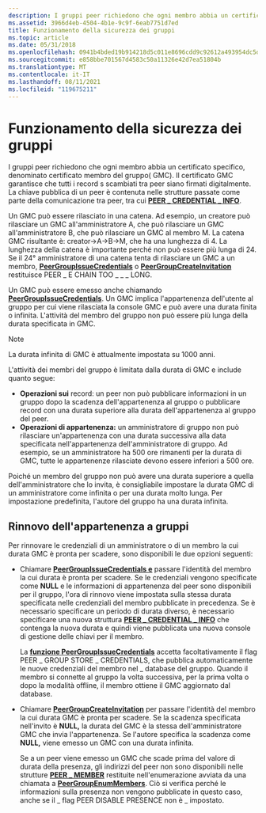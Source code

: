 ```yaml
---
description: I gruppi peer richiedono che ogni membro abbia un certificato specifico, denominato certificato membro del gruppo( GMC).
ms.assetid: 3966d4eb-4504-4b1e-9c9f-6eab7751d7ed
title: Funzionamento della sicurezza dei gruppi
ms.topic: article
ms.date: 05/31/2018
ms.openlocfilehash: 0941b4bded19b914218d5c011e8696cdd9c92612a493954dc5dd45d91e59006a
ms.sourcegitcommit: e858bbe701567d4583c50a11326e42d7ea51804b
ms.translationtype: MT
ms.contentlocale: it-IT
ms.lasthandoff: 08/11/2021
ms.locfileid: "119675211"
---
```

# <a name="how-group-security-works"></a>Funzionamento della sicurezza dei gruppi

I gruppi peer richiedono che ogni membro abbia un certificato specifico, denominato certificato membro del gruppo( GMC). Il certificato GMC garantisce che tutti i record s scambiati tra peer siano firmati digitalmente. La chiave pubblica di un peer è contenuta nelle strutture passate come parte della comunicazione tra peer, tra cui [**PEER \_ CREDENTIAL \_ INFO**](/windows/desktop/api/P2P/ns-p2p-peer_credential_info).

Un GMC può essere rilasciato in una catena. Ad esempio, un creatore può rilasciare un GMC all'amministratore A, che può rilasciare un GMC all'amministratore B, che può rilasciare un GMC al membro M. La catena GMC risultante è: creator->A->B->M, che ha una lunghezza di 4. La lunghezza della catena è importante perché non può essere più lunga di 24. Se il 24° amministratore di una catena tenta di rilasciare un GMC a un membro, [**PeerGroupIssueCredentials**](/windows/desktop/api/P2P/nf-p2p-peergroupissuecredentials) o [**PeerGroupCreateInvitation**](/windows/desktop/api/P2P/nf-p2p-peergroupcreateinvitation) restituisce PEER \_ E CHAIN TOO \_ \_ \_ LONG.

Un GMC può essere emesso anche chiamando [**PeerGroupIssueCredentials**](/windows/desktop/api/P2P/nf-p2p-peergroupissuecredentials). Un GMC implica l'appartenenza dell'utente al gruppo per cui viene rilasciata la console GMC e può avere una durata finita o infinita. L'attività del membro del gruppo non può essere più lunga della durata specificata in GMC.

> [!Note]  
> La durata infinita di GMC è attualmente impostata su 1000 anni.

 

L'attività dei membri del gruppo è limitata dalla durata di GMC e include quanto segue:

-   **Operazioni sui** record: un peer non può pubblicare informazioni in un gruppo dopo la scadenza dell'appartenenza al gruppo o pubblicare record con una durata superiore alla durata dell'appartenenza al gruppo del peer.
-   **Operazioni di appartenenza:** un amministratore di gruppo non può rilasciare un'appartenenza con una durata successiva alla data specificata nell'appartenenza dell'amministratore di gruppo. Ad esempio, se un amministratore ha 500 ore rimanenti per la durata di GMC, tutte le appartenenze rilasciate devono essere inferiori a 500 ore.

Poiché un membro del gruppo non può avere una durata superiore a quella dell'amministratore che lo invita, è consigliabile impostare la durata GMC di un amministratore come infinita o per una durata molto lunga. Per impostazione predefinita, l'autore del gruppo ha una durata infinita.

## <a name="renewing-group-membership"></a>Rinnovo dell'appartenenza a gruppi

Per rinnovare le credenziali di un amministratore o di un membro la cui durata GMC è pronta per scadere, sono disponibili le due opzioni seguenti:

-   Chiamare [**PeerGroupIssueCredentials e**](/windows/desktop/api/P2P/nf-p2p-peergroupissuecredentials) passare l'identità del membro la cui durata è pronta per scadere. Se le credenziali vengono specificate come **NULL** e le informazioni di appartenenza del peer sono disponibili per il gruppo, l'ora di rinnovo viene impostata sulla stessa durata specificata nelle credenziali del membro pubblicate in precedenza. Se è necessario specificare un periodo di durata diverso, è necessario specificare una nuova struttura [**PEER \_ CREDENTIAL \_ INFO**](/windows/desktop/api/P2P/ns-p2p-peer_credential_info) che contenga la nuova durata e quindi viene pubblicata una nuova console di gestione delle chiavi per il membro.

    La [**funzione PeerGroupIssueCredentials**](/windows/desktop/api/P2P/nf-p2p-peergroupissuecredentials) accetta facoltativamente il flag PEER \_ GROUP STORE \_ CREDENTIALS, che pubblica automaticamente le nuove credenziali del membro nel \_ database del gruppo. Quando il membro si connette al gruppo la volta successiva, per la prima volta o dopo la modalità offline, il membro ottiene il GMC aggiornato dal database.

-   Chiamare [**PeerGroupCreateInvitation**](/windows/desktop/api/P2P/nf-p2p-peergroupcreateinvitation) per passare l'identità del membro la cui durata GMC è pronta per scadere. Se la scadenza specificata nell'invito è **NULL,** la durata del GMC è la stessa dell'amministratore GMC che invia l'appartenenza. Se l'autore specifica la scadenza come **NULL,** viene emesso un GMC con una durata infinita.

    Se a un peer viene emesso un GMC che scade prima del valore di durata della presenza, gli indirizzi del peer non sono disponibili nelle strutture [**PEER \_ MEMBER**](/windows/desktop/api/P2P/ns-p2p-peer_member) restituite nell'enumerazione avviata da una chiamata a [**PeerGroupEnumMembers**](/windows/desktop/api/P2P/nf-p2p-peergroupenummembers). Ciò si verifica perché le informazioni sulla presenza non vengono pubblicate in questo caso, anche se il \_ flag PEER DISABLE PRESENCE non è \_ impostato.

 

 



